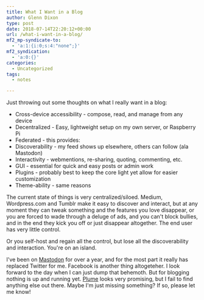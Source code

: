 ```yaml
---
title: What I Want in a Blog
author: Glenn Dixon
type: post
date: 2018-07-14T22:20:12+00:00
url: /what-i-want-in-a-blog/
mf2_mp-syndicate-to:
  - 'a:1:{i:0;s:4:"none";}'
mf2_syndication:
  - 'a:0:{}'
categories:
  - Uncategorized
tags:
  - notes

---
```

Just throwing out some thoughts on what I really want in a blog:

  * Cross-device accessibility - compose, read, and manage from any device
  * Decentralized - Easy, lightweight setup on my own server, or Raspberry Pi
  * Federated - this provides:
  * Discoverability - my feed shows up elsewhere, others can follow (ala Mastodon)
  * Interactivity - webmentions, re-sharing, quoting, commenting, etc.
  * GUI - essential for quick and easy posts or admin work
  * Plugins - probably best to keep the core light yet allow for easier customization
  * Theme-ability - same reasons

The current state of things is very centralized/siloed. Medium, Wordpress.com and Tumblr make it easy to discover and interact, but at any moment they can tweak something and the features you love disappear, or you are forced to wade through a deluge of ads, and you can't block bullies, and in the end they kick you off or just disappear altogether. The end user has very little control.

Or you self-host and regain all the control, but lose all the discoverability and interaction. You're on an island.

I've been on [Mastodon][1] for over a year, and for the most part it really has replaced Twitter for me. Facebook is another thing altogeteher. I look forward to the day when I can just dump that behemoth. But for blogging nothing is up and running yet. [Plume][2] looks very promising, but I fail to find anything else out there. Maybe I'm just missing something? If so, please let me know!

 [1]: http://joinmastodon.org
 [2]: https://github.com/Plume-org/Plume
